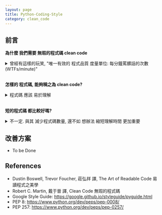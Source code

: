 ```yaml
---
layout: page
title: Python-Coding-Style
category: clean_code
---
```


## 前言
**為什麼 我們需要 無瑕的程式碼 clean code**

<details><summary>曾經有這樣的玩笑, "唯一有效的 程式品質 度量單位: 每分鐘罵髒話的次數 (WTFs/minute)"</summary>
也有人統計過, 一個軟體工程師 撰寫程式碼 與 閱讀程式碼 的時間比大約是 1:9<br/>
換句話說, 除了追求程式碼的 效能與正確性 外, 撰寫時的 可閱讀性 亦是重要的一環<br/>
一個高品質的程式碼, 是能夠 讓後續使用者(包含自己) 在 重複利用, 除蟲, 或 拓展新功能 時能輕易上手
</details><br/>

**怎樣的 程式碼, 能夠稱之為 clean code?**

<details><summary markdown="span">程式碼 應該 易於理解</summary>

  <details><summary markdown="span">**可讀性基本定理**: 撰寫程式時, 應該將 讀者理解 所需的時間 降到最短</summary>
  舉個例子, 這種寫法:

```java
for (Node * node = list->head; node != NULL; node = node->next)
    Print(node->data);
```
  比下面這種寫法來得好:
  
```java
Node* node = list->head;
if (node == NULL) return;
  
while (node->next != NULL) {
    Print(node->data);
    node = node->next;
}
if (node != NULL) Print(node->data);
```
  </details>
</details><br/>

**短的程式碼 都比較好嗎?**

<details><summary markdown="span">不一定. 與其 減少程式碼數量, 還不如 想辦法 縮短理解時間 更加重要</summary>
  舉個例子, 這個 單行 表示式:
 
```java
assert((!(bucket = FindBucket(key))) || !bucket->IsOccupied() )
```
  比起 兩行的寫法 需要更多時間理解:

```java
bucket = FindBucket(key)
if (bucket != NULL) assert(!bucket->IsOccupied());
```
</details>


## 改善方案
* To be Done


## References
* Dustin Boswell, Trevor Foucher, 莊弘祥 譯, The Art of Readable Code 易讀程式之美學
* Robert C. Martin, 戴于晉 譯, Clean Code 無瑕的程式碼
* Google Style Guide: <https://google.github.io/styleguide/pyguide.html>
* PEP 8: <https://www.python.org/dev/peps/pep-0008/>
* PEP 257: <https://www.python.org/dev/peps/pep-0257/>
